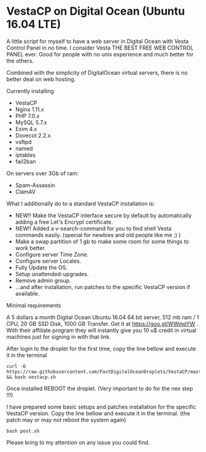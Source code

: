 # VestaCP on Digital Ocean (Ubuntu 16.04 LTE)

A little script for myself to have a web server in Digital Ocean with Vesta Control Panel in no time. 
I consider Vesta THE BEST FREE WEB CONTROL PANEL ever.
Good for people with no unix experience and much better for the others.

Combined with the simplicity of DigitalOcean virtual servers, there is no better deal on web hosting.

Currently installing 

 - VestaCP
 - Nginx 1.11.x
 - PHP 7.0.x
 - MySQL 5.7.x
 - Exim 4.x
 - Dovecot 2.2.x
 - vsftpd
 - named
 - iptables
 - fail2ban

On servers over 3Gb of ram:

 - Spam-Assassin
 - ClamAV

What I additionally do to a standard VestaCP installation is:
- NEW!! Make the VestaCP interface secure by default by automatically adding a free Let's Encrypt certificate.
- NEW!! Added a v-search-command for you to find shell Vesta commands easily. (special for newbies and old people like me ;) )
- Make a swap partition of 1 gb to make some room for some things to work better.
- Configure server Time Zone.
- Configure server Locales.
- Fully Update the OS.
- Setup unattended-upgrades.
- Remove admin group.
- ...and after installation, run patches to the specific VestaCP version if available.

Minimal requirements

A 5 dollars a month Digital Ocean Ubuntu 16.04 64 bit server, 512 mb ram / 1 CPU, 20 GB SSD Disk, 1000 GB Transfer.
Get it at https://goo.gl/WWmpYW . 
With their affiliate program they will instantly give you 10 u$ credit in virtual machines just for signing in with that link.

After login to the droplet for the first time, copy the line bellow and execute it in the terminal

    curl -O https://raw.githubusercontent.com/FastDigitalOceanDroplets/VestaCP/master/vestacp.sh && bash vestacp.sh

Once installed REBOOT the droplet. (Very important to do for the nex step !!!)

I have prepared some basic setups and patches installation for the specific VestaCP version. Copy the line bellow and execute it in the terminal. (the patch may or may not reboot the system again)

    bash post.sh

Please bring to my attention on any issue you could find.
